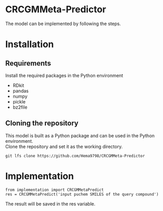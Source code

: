 # CRCGMMeta-Predictor
The model can be implemented by following the steps.
# Installation
## Requirements
Install the required packages in the Python environment
* RDkit
* pandas
* numpy
* pickle
* bz2file
## Cloning the repository
This model is built as a Python package and can be used in the Python environment.<br/>
Clone the repository and set it as the working directory. <br/>
```
git lfs clone https://github.com/Hema9798/CRCGMMeta-Predictor
```
# Implementation
```
from implementation import CRCGMMetaPredict
res = CRCGMMetaPredict('input puchem SMILES of the query compound')
```
The result will be saved in the res variable.  



